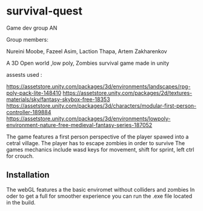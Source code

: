 # survival-quest

Game dev group AN

Group members:

Nureini Moobe,
Fazeel Asim,
Laction Thapa,
Artem Zakharenkov


A 3D Open world ,low poly, Zombies survival game made in unity

assests used :

https://assetstore.unity.com/packages/3d/environments/landscapes/rpg-poly-pack-lite-148410
https://assetstore.unity.com/packages/2d/textures-materials/sky/fantasy-skybox-free-18353
https://assetstore.unity.com/packages/3d/characters/modular-first-person-controller-189884
https://assetstore.unity.com/packages/3d/environments/lowpoly-environment-nature-free-medieval-fantasy-series-187052



The game features a first person perspective of the player spawed into a cetral village.
The player has to escape zombies in order to survive 
The games mechanics include wasd keys for movement, shift for sprint, left ctrl for crouch.

## Installation

The webGL features a the basic enviromet without colliders and zombies
In oder to get a full for smoother experience you can run the .exe file located in the build.
